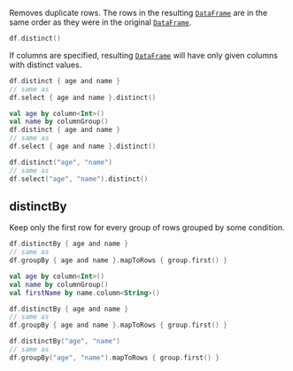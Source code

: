 [//]: # (title: distinct)

<!---IMPORT org.jetbrains.kotlinx.dataframe.samples.api.Access-->

Removes duplicate rows.
The rows in the resulting [`DataFrame`](DataFrame.md) are in the same order as they were in the original [`DataFrame`](DataFrame.md).

<!---FUN distinct-->

```kotlin
df.distinct()
```

<!---END-->

If columns are specified, resulting [`DataFrame`](DataFrame.md) will have only given columns with distinct values.

<!---FUN distinctColumns-->
<tabs>
<tab title="Properties">

```kotlin
df.distinct { age and name }
// same as
df.select { age and name }.distinct()
```

</tab>
<tab title="Accessors">

```kotlin
val age by column<Int>()
val name by columnGroup()
df.distinct { age and name }
// same as
df.select { age and name }.distinct()
```

</tab>
<tab title="Strings">

```kotlin
df.distinct("age", "name")
// same as
df.select("age", "name").distinct()
```

</tab></tabs>
<!---END-->

## distinctBy

Keep only the first row for every group of rows grouped by some condition.

<!---FUN distinctBy-->
<tabs>
<tab title="Properties">

```kotlin
df.distinctBy { age and name }
// same as
df.groupBy { age and name }.mapToRows { group.first() }
```

</tab>
<tab title="Accessors">

```kotlin
val age by column<Int>()
val name by columnGroup()
val firstName by name.column<String>()

df.distinctBy { age and name }
// same as
df.groupBy { age and name }.mapToRows { group.first() }
```

</tab>
<tab title="Strings">

```kotlin
df.distinctBy("age", "name")
// same as
df.groupBy("age", "name").mapToRows { group.first() }
```

</tab></tabs>
<!---END-->
